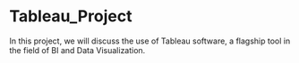# Tableau_Project
In this project, we will discuss the use of Tableau software, a flagship tool in the field of BI and Data Visualization.
